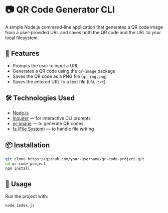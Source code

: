 # 📷 QR Code Generator CLI

A simple Node.js command-line application that generates a QR code image from a user-provided URL and saves both the QR code and the URL to your local filesystem.

## 🚀 Features

- Prompts the user to input a URL
- Generates a QR code using the `qr-image` package
- Saves the QR code as a PNG file (`qr_img.png`)
- Saves the entered URL to a text file (`URL.txt`)

## 🛠️ Technologies Used

- [Node.js](https://nodejs.org/)
- [Inquirer](https://www.npmjs.com/package/inquirer) — for interactive CLI prompts
- [qr-image](https://www.npmjs.com/package/qr-image) — to generate QR codes
- [fs (File System)](https://nodejs.org/api/fs.html) — to handle file writing

## 📦 Installation

```bash
git clone https://github.com/your-username/qr-code-project.git
cd qr-code-project
npm install
```
## 🧪 Usage

Run the project with:

```bash
node index.js
```
